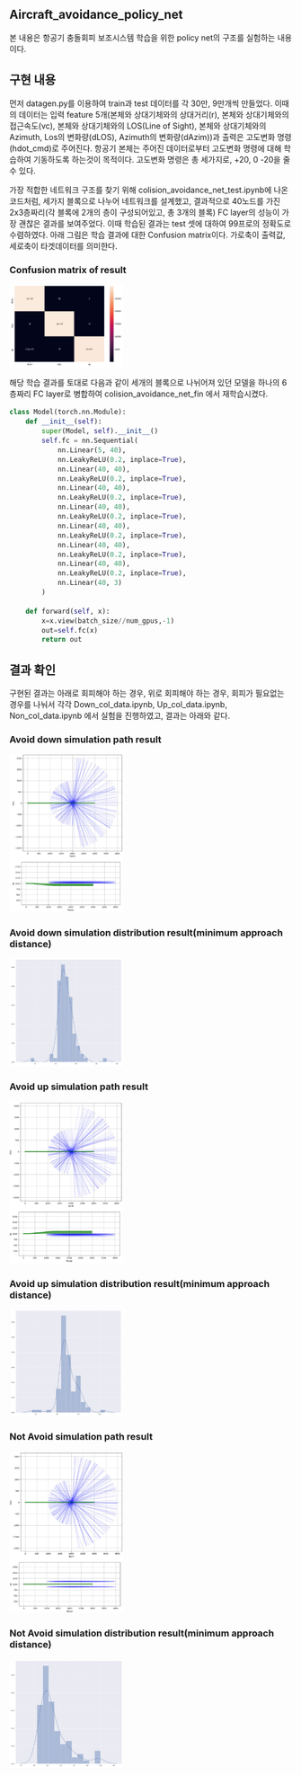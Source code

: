 ## Aircraft_avoidance_policy_net
 본 내용은 항공기 충돌회피 보조시스템 학습을 위한 policy net의 구조를 실험하는 내용이다.

 ## 구현 내용
 먼저 datagen.py를 이용하여 train과 test 데이터를 각 30만, 9만개씩 만들었다. 이때의 데이터는 입력 feature 5개(본체와 상대기체와의 상대거리(r), 본체와 상대기체와의 접근속도(vc), 본체와 상대기체와의 LOS(Line of Sight), 본체와 상대기체와의 Azimuth, Los의 변화량(dLOS), Azimuth의 변화량(dAzim))과 출력은 고도변화 명령(hdot_cmd)로 주어진다.
 항공기 본체는 주어진 데이터로부터 고도변화 명령에 대해 학습하여 기동하도록 하는것이 목적이다. 고도변화 명령은 총 세가지로, +20, 0 -20을 줄 수 있다.

 가장 적합한 네트워크 구조를 찾기 위해 colision_avoidance_net_test.ipynb에 나온 코드처럼, 세가지 블록으로 나누어 네트워크를 설계했고, 결과적으로 40노드를 가진 2x3층짜리(각 블록에 2개의 층이 구성되어있고, 총 3개의 블록) FC layer의 성능이 가장 괜찮은 결과를 보여주었다. 이때 학습된 결과는 test 셋에 대하여 99프로의 정확도로 수렴하였다. 아래 그림은 학습 결과에 대한 Confusion matrix이다. 가로축이 출력값, 세로축이 타겟데이터를 의미한다.
 ### Confusion matrix of result
 <img src="./res_img/train_res.JPG" width="40%">

 해당 학습 결과를 토대로 다음과 같이 세개의 블록으로 나뉘어져 있던 모델을 하나의 6층짜리 FC layer로 병합하여 colision_avoidance_net_fin 에서 재학습시켰다.
 ```python
 class Model(torch.nn.Module):
     def __init__(self):
         super(Model, self).__init__()
         self.fc = nn.Sequential(
             nn.Linear(5, 40),
             nn.LeakyReLU(0.2, inplace=True),
             nn.Linear(40, 40),
             nn.LeakyReLU(0.2, inplace=True),
             nn.Linear(40, 40),
             nn.LeakyReLU(0.2, inplace=True),
             nn.Linear(40, 40),
             nn.LeakyReLU(0.2, inplace=True),
             nn.Linear(40, 40),
             nn.LeakyReLU(0.2, inplace=True),
             nn.Linear(40, 40),
             nn.LeakyReLU(0.2, inplace=True),
             nn.Linear(40, 40),
             nn.LeakyReLU(0.2, inplace=True),
             nn.Linear(40, 3)
         )

     def forward(self, x):
         x=x.view(batch_size//num_gpus,-1)
         out=self.fc(x)
         return out
 ```

 ## 결과 확인
 구현된 결과는 아래로 회피해야 하는 경우, 위로 회피해야 하는 경우, 회피가 필요없는 경우를 나눠서 각각 Down_col_data.ipynb, Up_col_data.ipynb, Non_col_data.ipynb 에서 실험을 진행하였고, 결과는 아래와 같다.

 ### Avoid down simulation path result
 <img src="./res_img/avoid_down.JPG" width="40%">

 ### Avoid down simulation distribution result(minimum approach distance)
 <img src="./res_img/avoid_down_graph.JPG" width="40%">

 ### Avoid up simulation path result
 <img src="./res_img/avoid_up.JPG" width="40%">

 ### Avoid up simulation distribution result(minimum approach distance)
 <img src="./res_img/avoid_up_graph.JPG" width="40%">

 ### Not Avoid simulation path result
 <img src="./res_img/avoid_non.JPG" width="40%">

 ### Not Avoid simulation distribution result(minimum approach distance)
 <img src="./res_img/avoid_non_graph.JPG" width="40%">
